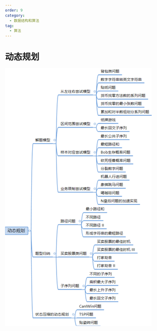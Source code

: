 ```yaml
---
order: 9
category:
  - 数据结构和算法
tag:
  - 算法
---
```

# 动态规划

![image-20231022184222447](../../../images/算法-动态规划.png)
